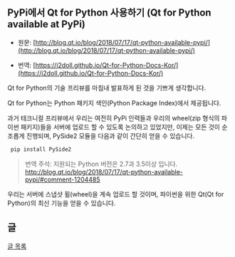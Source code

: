 ## PyPi에서 Qt for Python 사용하기 (Qt for Python available at PyPi)

- 원문:  [http://blog.qt.io/blog/2018/07/17/qt-python-available-pypi/](http://blog.qt.io/blog/2018/07/17/qt-python-available-pypi/)

- 번역:  [https://j2doll.github.io/Qt-for-Python-Docs-Kor/](https://j2doll.github.io/Qt-for-Python-Docs-Kor/)

Qt for Python의 기술 프리뷰를 마침내 발표하게 된 것을 기쁘게 생각합니다.

Qt for Python는 Python 패키지 색인(Python Package Index)에서 제공됩니다.

과거 테크니컬 프리뷰에서 우리는 여전히 PyPi 인력들과 우리의 wheel(zip 형식의 파이썬 패키지)들을 서버에 업로드 할 수 있도록 논의하고 있었지만, 이제는 모든 것이 순조롭게 진행되며, PySide2 모듈을 다음과 같이 간단히 얻을 수 있습니다.

```sh
 pip install PySide2
```

> 번역 주석: 지원되는 Python 버전은 2.7과 3.5이상 입니다.  http://blog.qt.io/blog/2018/07/17/qt-python-available-pypi/#comment-1204485

우리는 서버에 스냅샷 휠(wheel)을 계속 업로드 할 것이며, 파이썬을 위한 Qt(Qt for Python)의 최신 기능을 얻을 수 있습니다.

## 글

[글 목록](README.md)
